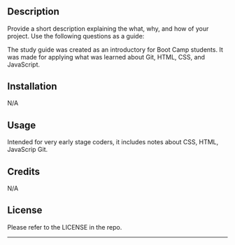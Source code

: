 # <Your-Project-Title>

## Description

Provide a short description explaining the what, why, and how of your project. Use the following questions as a guide:

The study guide was created as an introductory for Boot Camp students. It was made for applying what was learned about Git, HTML, CSS, and JavaScript.


## Installation

N/A

## Usage

Intended for very early stage coders, it includes notes about CSS, HTML, JavaScrip Git.

## Credits

N/A

## License

Please refer to the LICENSE in the repo.

---

